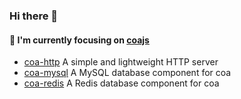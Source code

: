 ### Hi there 👋


#### 🔭 I'm currently focusing on [coajs](https://github.com/coajs)

  - [coa-http](https://github.com/coajs/coa-http) A simple and lightweight HTTP server
  - [coa-mysql](https://github.com/coajs/coa-mysql) A MySQL database component for coa
  - [coa-redis](https://github.com/coajs/coa-redis) A Redis database component for coa
  

<!--
**adaex/adaex** is a ✨ _special_ ✨ repository because its `README.md` (this file) appears on your GitHub profile.

Here are some ideas to get you started:

- 🔭 I’m currently working on ...
- 🌱 I’m currently learning ...
- 👯 I’m looking to collaborate on ...
- 🤔 I’m looking for help with ...
- 💬 Ask me about ...
- 📫 How to reach me: ...
- 😄 Pronouns: ...
- ⚡ Fun fact: ...
-->
